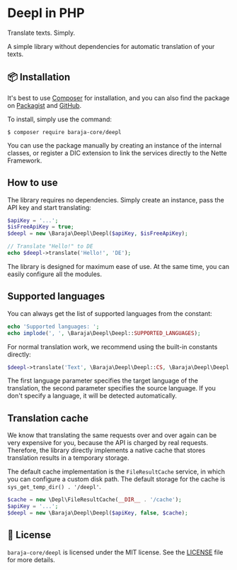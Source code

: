 Deepl in PHP
============

Translate texts. Simply.

A simple library without dependencies for automatic translation of your texts.

📦 Installation
---------------

It's best to use [Composer](https://getcomposer.org) for installation, and you can also find the package on
[Packagist](https://packagist.org/packages/baraja-core/deepl) and
[GitHub](https://github.com/baraja-core/deepl).

To install, simply use the command:

```
$ composer require baraja-core/deepl
```

You can use the package manually by creating an instance of the internal classes, or register a DIC extension to link the services directly to the Nette Framework.

How to use
----------

The library requires no dependencies. Simply create an instance, pass the API key and start translating:

```php
$apiKey = '...';
$isFreeApiKey = true;
$deepl = new \Baraja\Deepl\Deepl($apiKey, $isFreeApiKey);

// Translate "Hello!" to DE
echo $deepl->translate('Hello!', 'DE');
```

The library is designed for maximum ease of use. At the same time, you can easily configure all the modules.

Supported languages
------------------

You can always get the list of supported languages from the constant:

```php
echo 'Supported languages: ';
echo implode(', ', \Baraja\Deepl\Deepl::SUPPORTED_LANGUAGES);
```

For normal translation work, we recommend using the built-in constants directly:

```php
$deepl->translate('Text', \Baraja\Deepl\Deepl::CS, \Baraja\Deepl\Deepl::EN);
```

The first language parameter specifies the target language of the translation, the second parameter specifies the source language. If you don't specify a language, it will be detected automatically.

Translation cache
--------------

We know that translating the same requests over and over again can be very expensive for you, because the API is charged by real requests. Therefore, the library directly implements a native cache that stores translation results in a temporary storage.

The default cache implementation is the `FileResultCache` service, in which you can configure a custom disk path. The default storage for the cache is `sys_get_temp_dir() . '/deepl'`.

```php
$cache = new \Depl\FileResultCache(__DIR__ . '/cache');
$apiKey = '...';
$deepl = new \Baraja\Deepl\Deepl($apiKey, false, $cache);
```

📄 License
-----------

`baraja-core/deepl` is licensed under the MIT license. See the [LICENSE](https://github.com/baraja-core/deepl/blob/master/LICENSE) file for more details.
